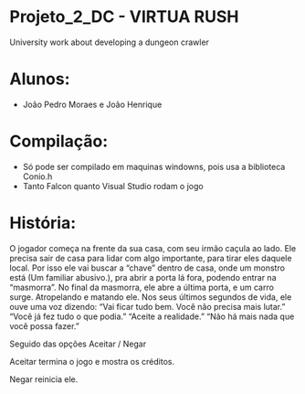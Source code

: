 # Projeto_2_DC - VIRTUA RUSH
University work about developing a dungeon crawler

# Alunos: 
- João Pedro Moraes e João Henrique

# Compilação: 
- Só pode ser compilado em maquinas windowns, pois usa a biblioteca Conio.h
- Tanto Falcon quanto Visual Studio rodam o jogo 

# História: 

O jogador começa na frente da sua casa, com seu irmão caçula ao lado.
Ele precisa sair de casa para lidar com algo importante, para tirar eles daquele local.
Por isso ele vai buscar a “chave” dentro de casa, onde um monstro está (Um familiar abusivo.), pra abrir a porta lá fora, podendo entrar na “masmorra”.
No final da masmorra, ele abre a última porta, e um carro surge. Atropelando e matando ele.
Nos seus últimos segundos de vida, ele ouve uma voz dizendo:
“Vai ficar tudo bem. Você não precisa mais lutar.”
“Você já fez tudo o que podia.”
“Aceite a realidade.”
“Não há mais nada que você possa fazer.”

Seguido das opções 
Aceitar / Negar

Aceitar termina o jogo e mostra os créditos.

Negar reinicia ele.